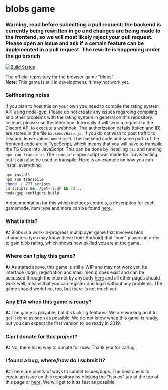 # blobs game

### Warning, read before submitting a pull request: the backend is currently being rewritten in go and changes are being made to the frontend, so we will most likely reject your pull request. Please open an issue and ask if a certain feature can be implemented in a pull request. The rewrite is happening under the go branch

[![Build Status](https://travis-ci.org/blobs-io/blobsgame.svg?branch=master)](https://travis-ci.org/blobs-io/blobsgame)

The official repository for the browser game "blobs"<br/>
**Note:** This game is still in development. It may not work yet. <br />
### Selfhosting notes
If you plan to host this on your own you need to compile the rating system API using node-gyp. Please do not create any issues regarding compiling and other problems with the rating system in general on this repository. Instead, please use the other one.
Internally it will send a request to the Discord API to execute a webhook. The authorization details (token and ID) are stored in the file `backend/Base.js`. If you do not wish to post traffic to Discord, leave values `undefined`.
The backend code and some parts of the frontend code are in TypeScript, which means that you will have to transpile the TS Code into JavaScript. This can be done by installing `tsc` and running `npm run transpile`. The `transpile` npm script was made for Travis testing, but it can also be used to transpile. Here is an example on how you can install everything:<br/>
```sh
npm install
npm run transpile
chmod -R 777 scripts
cd scripts && ./get-rs.sh && cd ..
node-gyp configure build
```

A documentation for this which includes controls, a description for each gamemode, item type and more can be found [here](https://docs.blobs-game.com).

### What is this?
__A:__ Blobs is a work-in-progress multiplayer game that involves blob characters (you may know these from Android) that “nom” players in order to gain blob rating, which shows how skilled you are at the game.

### Where can I play this game?
__A:__ As stated above, this game is still a WIP and may not work yet. Its interface (login, registration and main menu) does exist and can be accessed through the internet by anybody [here](http://www.blobs-game.com) and all other pages should work well, means that you can register and login without any problems. The game should work fine, too, but there is not much yet.

### Any ETA when this game is ready?
__A:__ The game is playable, but it's lacking features. We are working on it to get it done as soon as possible. We do not know when this game is ready, but you can expect the first version to be ready in 2019.

### Can I donate for this project?
__A:__ No, there is no way to donate for now. Thank you for caring.

### I found a bug, where/how do I submit it?
__A:__ There are plenty of ways to submit issues/bugs. The best one is to create an issue on this repository by clicking the "Issues" tab at the top of this page or [here](https://github.com/blobs-io/blobsgame/issues/new). We will get to it as fast as possible. 
